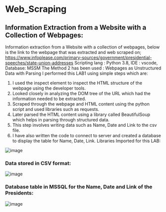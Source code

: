 # Web_Scraping
## Information Extraction from a Website with a Collection of Webpages:

Information extraction from a Website with a collection of webpages, below is the link to the webpage that was extracted and web scraped on;
https://www.infoplease.com/primary-sources/government/presidential-speeches/state-union-addresses
Scripting lang : Python 3.8, IDE : vscode, Database: MSSM
The Method 2 has been used : Webpages as Unstructured Data with Parsing
I performed this LAB1 using simple steps which are:
1. I used the inspect element to inspect the HTML structure of the webpage using the developer tools.
2. Looked closely in analyzing the DOM tree of the URL which had the information needed to be extracted.
3. Scraped through the webpage and HTML content using the python script and used libraries such as requests.
4. Later parsed the HTML content using a library called BeautifulSoup which helps in parsing through structured data.
5. This step involves writing data such as Name, Date and Link to the csv file.
6. I have also written the code to connect to server and created a database to display the table for Name, Date, Link.
Libraries Imported for this LAB:

![image](https://user-images.githubusercontent.com/89702819/156047582-9b5f211c-b5a5-4953-9bfc-1eb01900a750.png)

### Data stored in CSV format:

![image](https://user-images.githubusercontent.com/89702819/156048063-01096fb3-5d84-418b-9bb5-142ccf260247.png)

### Database table in MSSQL for the Name, Date and Link of the Presidents:

![image](https://user-images.githubusercontent.com/89702819/156048108-788f3c6e-226e-4a06-9782-42800e13c577.png)
